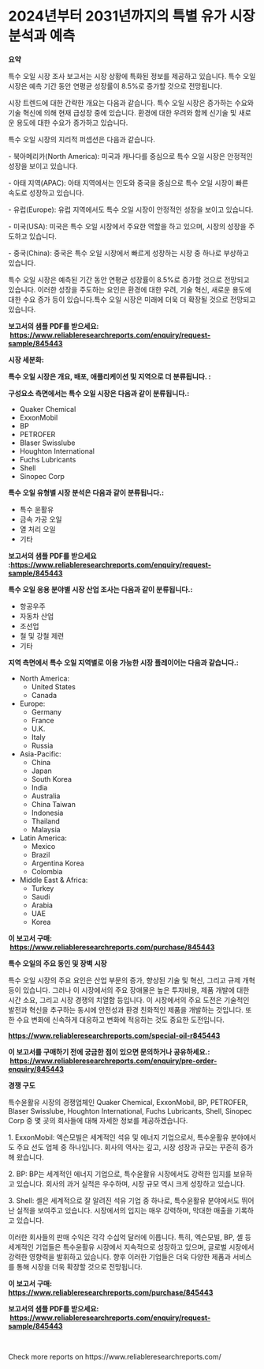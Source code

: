 <p><h1>2024년부터 2031년까지의 특별 유가 시장 분석과 예측</h1></p><p><strong>요약</strong></p>
<p><p>특수 오일 시장 조사 보고서는 시장 상황에 특화된 정보를 제공하고 있습니다. 특수 오일 시장은 예측 기간 동안 연평균 성장률이 8.5%로 증가할 것으로 전망됩니다.</p><p>시장 트렌드에 대한 간략한 개요는 다음과 같습니다. 특수 오일 시장은 증가하는 수요와 기술 혁신에 의해 현재 급성장 중에 있습니다. 환경에 대한 우려와 함께 신기술 및 새로운 용도에 대한 수요가 증가하고 있습니다.</p><p>특수 오일 시장의 지리적 퍼셉션은 다음과 같습니다.</p><p>- 북아메리카(North America): 미국과 캐나다를 중심으로 특수 오일 시장은 안정적인 성장을 보이고 있습니다.</p><p>- 아태 지역(APAC): 아태 지역에서는 인도와 중국을 중심으로 특수 오일 시장이 빠른 속도로 성장하고 있습니다.</p><p>- 유럽(Europe): 유럽 지역에서도 특수 오일 시장이 안정적인 성장을 보이고 있습니다.</p><p>- 미국(USA): 미국은 특수 오일 시장에서 주요한 역할을 하고 있으며, 시장의 성장을 주도하고 있습니다.</p><p>- 중국(China): 중국은 특수 오일 시장에서 빠르게 성장하는 시장 중 하나로 부상하고 있습니다.</p><p>특수 오일 시장은 예측된 기간 동안 연평균 성장률이 8.5%로 증가할 것으로 전망되고 있습니다. 이러한 성장을 주도하는 요인은 환경에 대한 우려, 기술 혁신, 새로운 용도에 대한 수요 증가 등이 있습니다.특수 오일 시장은 미래에 더욱 더 확장될 것으로 전망되고 있습니다.</p></p>
<p><strong>보고서의 샘플 PDF를 받으세요: &nbsp;<a href="https://www.reliableresearchreports.com/enquiry/request-sample/845443">https://www.reliableresearchreports.com/enquiry/request-sample/845443</a></strong></p>
<p><strong>시장 세분화:</strong></p>
<p><strong> 특수 오일 시장은 개요, 배포, 애플리케이션 및 지역으로 더 분류됩니다. :</strong></p>
<p><strong>구성요소 측면에서는 특수 오일 시장은 다음과 같이 분류됩니다.:</strong></p>
<p><ul><li>Quaker Chemical</li><li>ExxonMobil</li><li>BP</li><li>PETROFER</li><li>Blaser Swisslube</li><li>Houghton International</li><li>Fuchs Lubricants</li><li>Shell</li><li>Sinopec Corp</li></ul></p>
<p><strong> 특수 오일 유형별 시장 분석은 다음과 같이 분류됩니다.:</strong></p>
<p><ul><li>특수 윤활유</li><li>금속 가공 오일</li><li>열 처리 오일</li><li>기타</li></ul></p>
<p><strong>보고서의 샘플 PDF를 받으세요 :<a href="https://www.reliableresearchreports.com/enquiry/request-sample/845443">https://www.reliableresearchreports.com/enquiry/request-sample/845443</a></strong></p>
<p><strong> 특수 오일 응용 분야별 시장 산업 조사는 다음과 같이 분류됩니다.:</strong></p>
<p><ul><li>항공우주</li><li>자동차 산업</li><li>조선업</li><li>철 및 강철 제련</li><li>기타</li></ul></p>
<p><strong>지역 측면에서 특수 오일 지역별로 이용 가능한 시장 플레이어는 다음과 같습니다.:</strong></p>
<p><ul>
    <li>
        North America:
        <ul>
            <li>United States</li>
            <li>Canada</li>
        </ul>
    </li>
    <li>
        Europe:
        <ul>
            <li>Germany</li>
            <li>France</li>
            <li>U.K.</li>
            <li>Italy</li>
            <li>Russia</li>
        </ul>
    </li>
    <li>
        Asia-Pacific:
        <ul>
            <li>China</li>
            <li>Japan</li>
            <li>South Korea</li>
            <li>India</li>
            <li>Australia</li>
            <li>China Taiwan</li>
            <li>Indonesia</li>
            <li>Thailand</li>
            <li>Malaysia</li>
        </ul>
    </li>
    <li>
        Latin America:
        <ul>
            <li>Mexico</li>
            <li>Brazil</li>
            <li>Argentina Korea</li>
            <li>Colombia</li>
        </ul>
    </li>
    <li>
        Middle East & Africa:
        <ul>
            <li>Turkey</li>
            <li>Saudi</li>
            <li>Arabia</li>
            <li>UAE</li>
            <li>Korea</li>
        </ul>
    </li>
    </ul></p>
<p><strong>이 보고서 구매: &nbsp;<a href="https://www.reliableresearchreports.com/purchase/845443">https://www.reliableresearchreports.com/purchase/845443</a></strong></p>
<p><strong>특수 오일의 주요 동인 및 장벽 시장</strong></p>
<p><p>특수 오일 시장의 주요 요인은 산업 부문의 증가, 향상된 기술 및 혁신, 그리고 규제 개혁 등이 있습니다. 그러나 이 시장에서의 주요 장애물은 높은 투자비용, 제품 개발에 대한 시간 소요, 그리고 시장 경쟁의 치열함 등입니다. 이 시장에서의 주요 도전은 기술적인 발전과 혁신을 추구하는 동시에 안전성과 환경 친화적인 제품을 개발하는 것입니다. 또한 수요 변화에 신속하게 대응하고 변화에 적응하는 것도 중요한 도전입니다.</p></p>
<p><strong><a href="https://www.reliableresearchreports.com/special-oil-r845443">https://www.reliableresearchreports.com/special-oil-r845443</a></strong></p>
<p><strong>이 보고서를 구매하기 전에 궁금한 점이 있으면 문의하거나 공유하세요.: &nbsp;<a href="https://www.reliableresearchreports.com/enquiry/pre-order-enquiry/845443">https://www.reliableresearchreports.com/enquiry/pre-order-enquiry/845443</a></strong></p>
<p><strong>경쟁 구도</strong></p>
<p><p>특수윤활유 시장의 경쟁업체인 Quaker Chemical, ExxonMobil, BP, PETROFER, Blaser Swisslube, Houghton International, Fuchs Lubricants, Shell, Sinopec Corp 중 몇 곳의 회사들에 대해 자세한 정보를 제공하겠습니다.</p><p>1. ExxonMobil: 엑슨모빌은 세계적인 석유 및 에너지 기업으로서, 특수윤활유 분야에서도 주요 선도 업체 중 하나입니다. 회사의 역사는 깊고, 시장 성장과 규모는 꾸준히 증가해 왔습니다.</p><p>2. BP: BP는 세계적인 에너지 기업으로, 특수윤활유 시장에서도 강력한 입지를 보유하고 있습니다. 회사의 과거 실적은 우수하며, 시장 규모 역시 크게 성장하고 있습니다.</p><p>3. Shell: 셸은 세계적으로 잘 알려진 석유 기업 중 하나로, 특수윤활유 분야에서도 뛰어난 실적을 보여주고 있습니다. 시장에서의 입지는 매우 강력하며, 막대한 매출을 기록하고 있습니다.</p><p>이러한 회사들의 판매 수익은 각각 수십억 달러에 이릅니다. 특히, 엑슨모빌, BP, 셸 등 세계적인 기업들은 특수윤활유 시장에서 지속적으로 성장하고 있으며, 글로벌 시장에서 강력한 영향력을 발휘하고 있습니다. 향후 이러한 기업들은 더욱 다양한 제품과 서비스를 통해 시장을 더욱 확장할 것으로 전망됩니다.</p></p>
<p><strong>이 보고서 구매: &nbsp; <a href="https://www.reliableresearchreports.com/purchase/845443">https://www.reliableresearchreports.com/purchase/845443</a></strong></p>
<p><strong>보고서의 샘플 PDF를 받으세요: &nbsp;<a href="https://www.reliableresearchreports.com/enquiry/request-sample/845443">https://www.reliableresearchreports.com/enquiry/request-sample/845443</a></strong><strong></strong></p>
<p>&nbsp;</p>
<p>Check more reports on https://www.reliableresearchreports.com/</p>